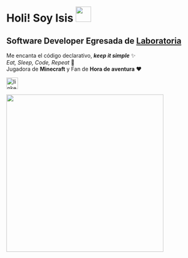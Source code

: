 # Holi! Soy Isis <img  src="https://media.giphy.com/media/iigp4VDyf5dCLRlGkm/giphy.gif" width="40">
## Software Developer Egresada de [Laboratoria](https://www.laboratoria.la)

Me encanta el código declarativo, ***keep it simple*** ✨ <br>
*Eat, Sleep, Code, Repeat* 🔄 <br>
Jugadora de **Minecraft** y Fan de **Hora de aventura** ❤️

[<img src='https://api.iconify.design/logos/linkedin-icon.svg' alt='linkedin' height='30'>](https://www.linkedin.com/in/isis-aguilar/)

<img align='center' src="https://media.giphy.com/media/1YfwX64Raq0R6bRqrQ/giphy.gif" width="410">





